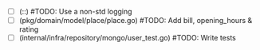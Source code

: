 - [ ] (::)
      #TODO: Use a non-std logging
- [ ] (pkg/domain/model/place/place.go)
      #TODO: Add bill, opening_hours & rating
- [ ] (internal/infra/repository/mongo/user_test.go)
      #TODO: Write tests

